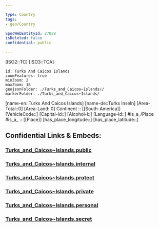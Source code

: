 ```yaml
---

type: Country
tags:
- geo/Country

SpocWebEntityId: 27028
isDeleted: false
confidential: public

---
```

[ISO2::TC] 
[ISO3::TCA] 

```leaflet
id: Turks And Caicos Islands
zoomFeatures: true 
minZoom: 2 
maxZoom: 18
geojsonFolder: ./Turks_and_Caicos~Islands//
markerFolder: ./Turks_and_Caicos~Islands/
```

[name-en::Turks And Caicos Islands] 
[name-de::Turks Inseln] 
[Area-Total::0] 
[Area-Land::0] 
Continent :: [[South-America]]  
[VehicleCode::] 
[Capital-Id::] 
[Alcohol-l::] 
[Language-Id::] 
#is_a_/Place  
#is_a_ :: [[Place]] 
[has_place_longitude::] 
[has_place_latitude::] 


## Confidential Links & Embeds: 

### [Turks_and_Caicos~Islands.public](/_public/\Earth\Continent\America~CaribbeanTurks_and_Caicos~Islands.public.md) 

### [Turks_and_Caicos~Islands.internal](/_internal/\Earth\Continent\America~CaribbeanTurks_and_Caicos~Islands.internal.md) 

### [Turks_and_Caicos~Islands.protect](/_protect/\Earth\Continent\America~CaribbeanTurks_and_Caicos~Islands.protect.md) 

### [Turks_and_Caicos~Islands.private](/_private/\Earth\Continent\America~CaribbeanTurks_and_Caicos~Islands.private.md) 

### [Turks_and_Caicos~Islands.personal](/_personal/\Earth\Continent\America~CaribbeanTurks_and_Caicos~Islands.personal.md) 

### [Turks_and_Caicos~Islands.secret](/_secret/\Earth\Continent\America~CaribbeanTurks_and_Caicos~Islands.secret.md)

